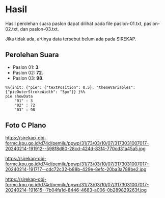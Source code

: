 # Hasil

Hasil perolehan suara paslon dapat dilihat pada file paslon-01.txt, paslon-02.txt, dan paslon-03.txt.

Jika tidak ada, artinya data tersebut belum ada pada SIREKAP.

## Perolehan Suara

 * Paslon 01: **3**.
 * Paslon 02: **72**.
 * Paslon 03: **98**.

```mermaid
%%{init: {"pie": {"textPosition": 0.5}, "themeVariables": {"pieOuterStrokeWidth": "5px"}} }%%
pie showData
    "01" : 3
    "02" : 72
    "03" : 98
```
## Foto C Plano

https://sirekap-obj-formc.kpu.go.id/d74d/pemilu/ppwp/31/73/03/10/07/3173031007017-20240214-191912--598f8d80-28cd-424d-83f4-770cd31a45a5.jpg

https://sirekap-obj-formc.kpu.go.id/d74d/pemilu/ppwp/31/73/03/10/07/3173031007017-20240214-191717--cdc72c32-b88b-429e-8efc-20ba3a788be2.jpg

https://sirekap-obj-formc.kpu.go.id/d74d/pemilu/ppwp/31/73/03/10/07/3173031007017-20240214-191615--7b04fa1d-8446-4683-a006-0b289829263f.jpg

